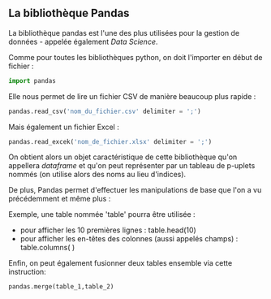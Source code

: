 ## La bibliothèque Pandas



La bibliothèque pandas est l'une des plus utilisées pour la gestion de données - appelée également *Data Science*.

Comme pour toutes les bibliothèques python, on doit l'importer en début de fichier :

```python
import pandas
```

Elle nous permet de lire un fichier CSV de manière beaucoup plus rapide :

```python
pandas.read_csv('nom_du_fichier.csv' delimiter = ';')
```

Mais également un fichier Excel :

```python
pandas.read_excek('nom_de_fichier.xlsx' delimiter = ';')
```

On obtient alors un objet caractéristique de cette bibliothèque qu'on appellera *dataframe* et qu'on peut représenter par un tableau de p-uplets nommés (on utilise alors des noms au lieu d'indices).

De plus, Pandas permet d'effectuer les manipulations de base que l'on a vu précédemment et même plus :

Exemple, une table nommée 'table' pourra être utilisée :

- pour afficher les 10 premières lignes : table.head(10)
- pour afficher les en-têtes des colonnes (aussi appelés champs) : table.columns( )

Enfin, on peut également fusionner deux tables ensemble via cette instruction:

```python
pandas.merge(table_1,table_2)
```

